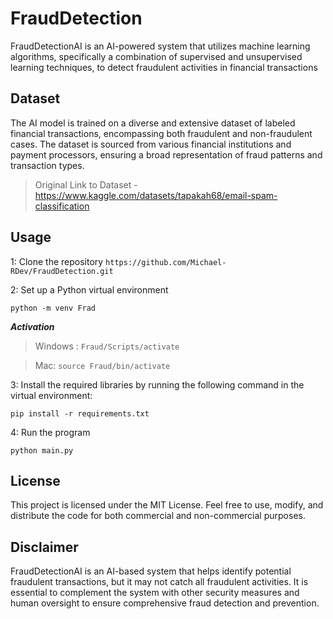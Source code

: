 # FraudDetection

FraudDetectionAI is an AI-powered system that utilizes machine learning algorithms, 
specifically a combination of supervised and unsupervised learning techniques, 
to detect fraudulent activities in financial transactions

## Dataset
The AI model is trained on a diverse and extensive dataset of labeled financial transactions,
encompassing both fraudulent and non-fraudulent cases. The dataset is sourced from various financial institutions and payment processors, 
ensuring a broad representation of fraud patterns and transaction types.

> Original Link to Dataset - https://www.kaggle.com/datasets/tapakah68/email-spam-classification

## Usage

1: Clone the repository 
```https://github.com/Michael-RDev/FraudDetection.git```

2: Set up a Python virtual environment

```python -m venv Frad``` 

***Activation***

> Windows : ```Fraud/Scripts/activate```

> Mac: ```source Fraud/bin/activate```



3: Install the required libraries by running the following command in the virtual environment:

```pip install -r requirements.txt```

4: Run the program

```python main.py```

## License
This project is licensed under the MIT License. Feel free to use, modify, and distribute the code for both commercial and non-commercial purposes.

## Disclaimer
FraudDetectionAI is an AI-based system that helps identify potential fraudulent transactions,
but it may not catch all fraudulent activities. 
It is essential to complement the system with other security measures and human oversight to ensure comprehensive fraud detection and prevention.
